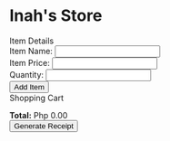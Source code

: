 <!DOCTYPE html>
<html lang="en">
<head>
    <meta charset="UTF-8">
    <meta name="viewport" content="width=device-width, initial-scale=1.0">
    <title>Inah's Store</title>
    <link rel="stylesheet" href="https://stackpath.bootstrapcdn.com/bootstrap/4.3.1/css/bootstrap.min.css">
    <style>
        .container {
            margin-top: 20px;
        }
        .total-label {
            font-weight: bold;
        }
    </style>
</head>
<body>
    <div class="container">
        <h1>Inah's Store</h1>
        <div class="card">
            <div class="card-header">Item Details</div>
            <div class="card-body">
                <div class="form-group">
                    <label for="item_name">Item Name:</label>
                    <input type="text" class="form-control" id="item_name">
                </div>
                <div class="form-group">
                    <label for="item_price">Item Price:</label>
                    <input type="number" class="form-control" id="item_price">
                </div>
                <div class="form-group">
                    <label for="quantity">Quantity:</label>
                    <input type="number" class="form-control" id="quantity">
                </div>
                <button class="btn btn-primary" onclick="addItem()">Add Item</button>
            </div>
        </div>
        <div class="card mt-3">
            <div class="card-header">Shopping Cart</div>
            <div class="card-body">
                <ul class="list-group" id="cart_list"></ul>
                <div class="mt-3">
                    <span class="total-label">Total:</span>
                    <span id="total">Php 0.00</span>
                </div>
                <button class="btn btn-success mt-3" onclick="generateReceipt()">Generate Receipt</button>
            </div>
        </div>
    </div>
    <script>
        let items = [];

        function addItem() {
            const itemName = document.getElementById('item_name').value;
            const itemPrice = parseFloat(document.getElementById('item_price').value);
            const quantity = parseInt(document.getElementById('quantity').value);

            if (itemName && itemPrice > 0 && quantity > 0) {
                const item = { item_name: itemName, item_price: itemPrice, quantity: quantity };

                // Simulate backend response for now
                const total = items.reduce((sum, it) => sum + it.item_price * it.quantity, 0) + (itemPrice * quantity);
                items.push(item);
                updateCart();
                updateTotal(total);
                clearForm();
            } else {
                alert('Please fill out all fields correctly.');
            }
        }

        function removeItem(index) {
            if (index > -1 && index < items.length) {
                items.splice(index, 1);
                const total = items.reduce((sum, it) => sum + it.item_price * it.quantity, 0);
                updateCart();
                updateTotal(total);
            }
        }

        function updateCart() {
            const cartList = document.getElementById('cart_list');
            cartList.innerHTML = '';
            items.forEach((item, index) => {
                const listItem = document.createElement('li');
                listItem.className = 'list-group-item';
                listItem.innerHTML = `${item.item_name} - Php ${item.item_price.toFixed(2)} x${item.quantity} <button class="btn btn-danger btn-sm float-right" onclick="removeItem(${index})">Remove</button>`;
                cartList.appendChild(listItem);
            });
        }

        function updateTotal(total) {
            document.getElementById('total').textContent = `Php ${total.toFixed(2)}`;
        }

        function clearForm() {
            document.getElementById('item_name').value = '';
            document.getElementById('item_price').value = '';
            document.getElementById('quantity').value = '';
        }

        function generateReceipt() {
            const customerName = prompt('Enter customer name:');
            if (customerName) {
                const total = items.reduce((sum, item) => sum + item.item_price * item.quantity, 0);
                alert(`Receipt for ${customerName}\n\n${items.map(item => `${item.item_name}: Php ${item.item_price.toFixed(2)} x${item.quantity}`).join('\n')}\n\nTotal: Php ${total.toFixed(2)}`);
                items = [];
                updateCart();
                updateTotal(0);
            }
        }
    </script>
</body>
</html>
